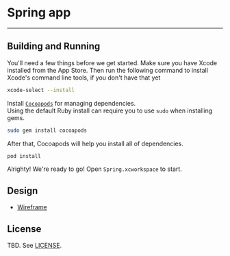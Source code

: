 # Spring app
---

## Building and Running
You'll need a few things before we get started. 
Make sure you have Xcode installed from the App Store. 
Then run the following command to install Xcode's command line tools, if you don't have that yet
```sh
xcode-select --install
```

Install [`Cocoapods`](https://cocoapods.org) for managing dependencies.  
Using the default Ruby install can require you to use `sudo` when installing gems.
```sh
sudo gem install cocoapods
```

After that, Cocoapods will help you install all of dependencies.
```sh
pod install
```

Alrighty! We're ready to go! Open `Spring.xcworkspace` to start.

## Design
- [Wireframe](https://www.figma.com/file/iMYfd6FWGNVF9i65hbxyV4/SDN_synergy_wires?node-id=1%3A2)

## License
TBD. See [LICENSE](https://github.com/bitmark-inc/fbm-apps/blob/master/LICENSE).
